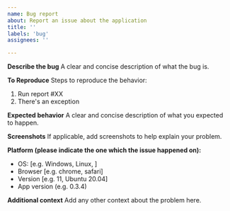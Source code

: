 ```yaml
---
name: Bug report
about: Report an issue about the application
title: ''
labels: 'bug'
assignees: ''

---
```


**Describe the bug**
A clear and concise description of what the bug is.

**To Reproduce**
Steps to reproduce the behavior:
1. Run report #XX
2. There's an exception

**Expected behavior**
A clear and concise description of what you expected to happen.

**Screenshots**
If applicable, add screenshots to help explain your problem.

**Platform (please indicate the one which the issue happened on):**
 - OS: [e.g. Windows, Linux, ]
 - Browser [e.g. chrome, safari]
 - Version [e.g. 11, Ubuntu 20.04]
 - App version (e.g. 0.3.4)

**Additional context**
Add any other context about the problem here.
